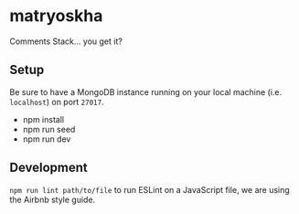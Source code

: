# matryoskha
Comments Stack... you get it?

## Setup
Be sure to have a MongoDB instance running on your local machine (i.e. `localhost`) on port `27017`.

* npm install
* npm run seed
* npm run dev

## Development

`npm run lint path/to/file` to run ESLint on a JavaScript file, we are using the Airbnb style guide.